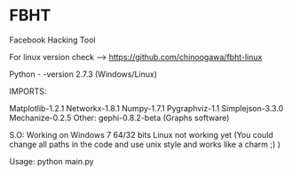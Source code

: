 FBHT
====

Facebook Hacking Tool

For linux version check --> https://github.com/chinoogawa/fbht-linux

Python  - -version 2.7.3 (Windows/Linux)

IMPORTS:

  Matplotlib-1.2.1
  Networkx-1.8.1
  Numpy-1.7.1
  Pygraphviz-1.1
  Simplejson-3.3.0
  Mechanize-0.2.5
  Other: gephi-0.8.2-beta (Graphs software)

S.O:
  Working on Windows 7 64/32 bits
  Linux not working yet (You could change all paths in the code and use unix style and works like a charm ;) ) 

Usage: 
  python main.py 

